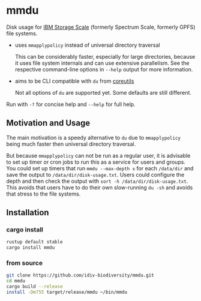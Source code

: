 mmdu
====

Disk usage for [IBM Storage Scale][] (formerly Spectrum Scale, formerly GPFS)
file systems.

-   uses `mmapplypolicy` instead of universal directory traversal

    This can be considerably faster, especially for large directories, because
    it uses file system internals and can use extensive parallelism. See the
    respective command-line options in `--help` output for more information.

-   aims to be CLI compatible with `du` from [coreutils][]

    Not all options of `du` are supported yet. Some defaults are still
    different.

Run with `-?` for concise help and `--help` for full help.


Motivation and Usage
--------------------

The main motivation is a speedy alternative to `du` due to `mmapplypolicy`
being much faster then universal directory traversal.

But because `mmapplypolicy` can not be run as a regular user, it is advisable
to set up timer or cron jobs to run this as a service for users and groups. You
could set up timers that run `mmdu --max-depth x` for each `/data/dir` and save
the output to `/data/dir/disk-usage.txt`. Users could configure the depth and
then check the output with `sort -h /data/dir/disk-usage.txt`. This avoids that
users have to do their own slow-running `du -sh` and avoids that stress to the
file systems.


Installation
------------

### cargo install

```bash
rustup default stable
cargo install mmdu
```

### from source

```bash
git clone https://github.com/idiv-biodiversity/mmdu.git
cd mmdu
cargo build --release
install -Dm755 target/release/mmdu ~/bin/mmdu
```


[IBM Storage Scale]: https://www.ibm.com/products/storage-scale
[coreutils]: https://www.gnu.org/software/coreutils/
